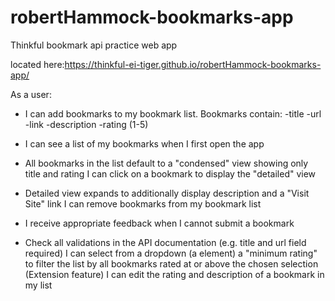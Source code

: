 # robertHammock-bookmarks-app
Thinkful bookmark api practice web app

located here:https://thinkful-ei-tiger.github.io/robertHammock-bookmarks-app/

As a user:

- I can add bookmarks to my bookmark list. Bookmarks contain:
  -title 
  -url 
  -link 
  -description 
  -rating (1-5) 

- I can see a list of my bookmarks when I first open the app

- All bookmarks in the list default to a "condensed" view showing only title and rating I can click on a bookmark to display the "detailed" view

- Detailed view expands to additionally display description and a "Visit Site" link I can remove bookmarks from my bookmark list

- I receive appropriate feedback when I cannot submit a bookmark

- Check all validations in the API documentation (e.g. title and url field required) I can select from a dropdown (a element) a "minimum rating" to filter the list by all bookmarks rated at or above the chosen selection (Extension feature) I can edit the rating and description of a bookmark in my list

